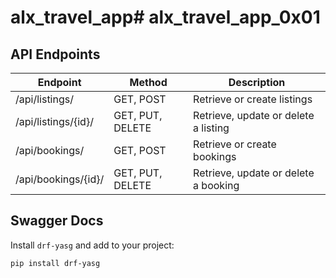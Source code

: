# alx_travel_app# alx_travel_app_0x01

## API Endpoints

| Endpoint | Method | Description |
|----------|--------|-------------|
| /api/listings/ | GET, POST | Retrieve or create listings |
| /api/listings/{id}/ | GET, PUT, DELETE | Retrieve, update or delete a listing |
| /api/bookings/ | GET, POST | Retrieve or create bookings |
| /api/bookings/{id}/ | GET, PUT, DELETE | Retrieve, update or delete a booking |

## Swagger Docs

Install `drf-yasg` and add to your project:

```bash
pip install drf-yasg

